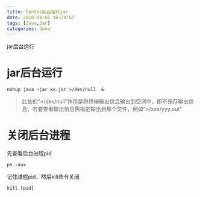 ```yaml
---
title: Centos后台运行jar
date: 2018-04-05 16:24:57
tags: [Java,Jar]
categories: Java
---
```

jar后台运行
<!--more-->
# jar后台运行

    nohup java -jar xx.jar >/dev/null  &

>此处的“>/dev/null”作用是将终端输出信息输出到空洞中，即不保存输出信息，若要查看输出信息需指定输出到那个文件，例如“>/xxx/yyy.out”

# 关闭后台进程
先查看后台进程pid

    ps -aux

记住进程pid，然后kill命令关闭

    kill [pid]